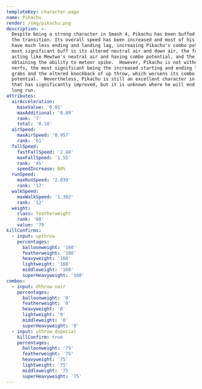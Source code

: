 ```yaml
---
templateKey: character-page
name: Pikachu
render: /img/pikachu.png
description: >-
  Despite being a strong character in Smash 4, Pikachu has been buffed during
  the transition. Its overall speed has been increased and most of his moves
  have much less ending and landing lag, increasing Pikachu's combo potency. Its
  most significant buff is its altered neutral air and down air, the former now
  acting like Mewtwo's neutral air and having combo potential, and the latter
  obtaining the ability to meteor spike.  However, Pikachu is not without its
  nerfs, the most significant being the increased starting and ending lag on his
  grabs and the altered knockback of up throw, which worsens its combo
  potential.  Nevertheless, Pikachu is still an excellent character in Ultimate
  that has significantly improved, but it is unknown where he will end up in the
  long run.
attributes:
  airAcceleration:
    baseValue: '0.01'
    maxAdditional: '0.09'
    rank: '7'
    total: '0.10'
  airSpeed:
    maxAirSpeed: '0.957'
    rank: '61'
  fallSpeed:
    fastFallSpeed: '2.48'
    maxFallSpeed: '1.55'
    rank: '45'
    speedIncrease: 60%
  runSpeed:
    maxRunSpeed: '2.039'
    rank: '17'
  walkSpeed:
    maxWalkSpeed: '1.302'
    rank: '12'
  weight:
    class: featherweight
    rank: '68'
    value: '79'
killConfirms:
  - input: upthrow
    percentages:
      balloonweight: '160'
      featherweight: '160'
      heavyweight: '160'
      lightweight: '160'
      middleweight: '160'
      superHeavyweight: '160'
combos:
  - input: dthrow nair
    percentages:
      balloonweight: '0'
      featherweight: '0'
      heavyweight: '0'
      lightweight: '0'
      middleweight: '0'
      superHeavyweight: '0'
  - input: uthrow dspecial
    killConfirm: true
    percentages:
      balloonweight: '75'
      featherweight: '75'
      heavyweight: '75'
      lightweight: '75'
      middleweight: '75'
      superHeavyweight: '75'
---
```


